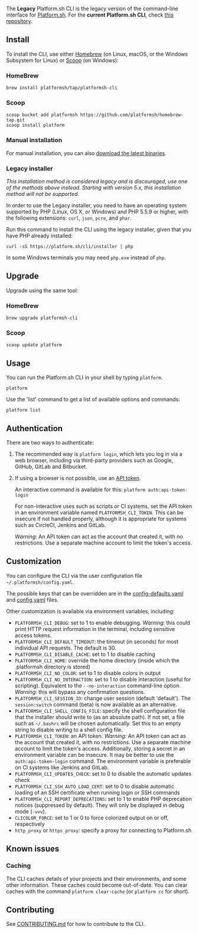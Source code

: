 The **Legacy** Platform.sh CLI is the legacy version of the command-line interface for [Platform.sh](https://platform.sh). For the **current Platform.sh CLI**, check [this repository](https://github.com/platformsh/cli).

## Install

To install the CLI, use either [Homebrew](https://brew.sh/) (on Linux, macOS, or the Windows Subsystem for Linux) or [Scoop](https://scoop.sh/) (on Windows):

### HomeBrew

```console
brew install platformsh/tap/platformsh-cli
```

### Scoop

```console
scoop bucket add platformsh https://github.com/platformsh/homebrew-tap.git
scoop install platform
```

### Manual installation

For manual installation, you can also [download the latest binaries](https://github.com/platformsh/cli/releases/latest).

### Legacy installer

_This installation method is considered legacy and is discouraged, use one of the methods above instead. Starting with version 5.x, this installation method will not be supported._

In order to use the Legacy installer, you need to have an operating system supported by PHP (Linux, OS X, or Windows) and PHP 5.5.9 or higher, with the following extensions: `curl`, `json`, `pcre`, and `phar`.

Run this command to install the CLI using the legacy installer, given that you have PHP already installed:

```console
curl -sS https://platform.sh/cli/installer | php
```

In some Windows terminals you may need `php.exe` instead of `php`.

## Upgrade

Upgrade using the same tool:

### HomeBrew

```console
brew upgrade platformsh-cli
```

### Scoop

```console
scoop update platform
```

## Usage

You can run the Platform.sh CLI in your shell by typing `platform`.

    platform

Use the 'list' command to get a list of available options and commands:

    platform list

## Authentication

There are two ways to authenticate:

1. The recommended way is `platform login`, which lets you log in via a web browser, including via third-party providers such as Google, GitHub, GitLab and Bitbucket.

2. If using a browser is not possible, use an [API token](https://docs.platform.sh/gettingstarted/cli/api-tokens.html).

    An interactive command is available for this: `platform auth:api-token-login`

    For non-interactive uses such as scripts or CI systems, set the API token in an environment variable named `PLATFORMSH_CLI_TOKEN`. This can be insecure if not handled properly, although it is appropriate for systems such as CircleCI, Jenkins and GitLab.

    *_Warning_*: An API token can act as the account that created it, with no restrictions. Use a separate machine account to limit the token's access.

## Customization

You can configure the CLI via the user configuration file `~/.platformsh/config.yaml`.

The possible keys that can be overridden are in the [config-defaults.yaml](/config-defaults.yaml) and [config.yaml](/config.yaml) files.

Other customization is available via environment variables, including:

* `PLATFORMSH_CLI_DEBUG`: set to 1 to enable debugging. _Warning_: this could print HTTP request information in the terminal, including sensitive access tokens.
* `PLATFORMSH_CLI_DEFAULT_TIMEOUT`: the timeout (in seconds) for most individual API requests. The default is 30.
* `PLATFORMSH_CLI_DISABLE_CACHE`: set to 1 to disable caching
* `PLATFORMSH_CLI_HOME`: override the home directory (inside which the .platformsh directory is stored)
* `PLATFORMSH_CLI_NO_COLOR`: set to 1 to disable colors in output
* `PLATFORMSH_CLI_NO_INTERACTION`: set to 1 to disable interaction (useful for scripting). Equivalent to the `--no-interaction` command-line option. _Warning_: this will bypass any confirmation questions.
* `PLATFORMSH_CLI_SESSION_ID`: change user session (default 'default'). The `session:switch` command (beta) is now available as an alternative.
* `PLATFORMSH_CLI_SHELL_CONFIG_FILE`: specify the shell configuration file that the installer should write to (as an absolute path). If not set, a file such as `~/.bashrc` will be chosen automatically. Set this to an empty string to disable writing to a shell config file.
* `PLATFORMSH_CLI_TOKEN`: an API token. *_Warning_*: An API token can act as the account that created it, with no restrictions. Use a separate machine account to limit the token's access. Additionally, storing a secret in an environment variable can be insecure. It may be better to use the `auth:api-token-login` command. The environment variable is preferable on CI systems like Jenkins and GitLab.
* `PLATFORMSH_CLI_UPDATES_CHECK`: set to 0 to disable the automatic updates check
* `PLATFORMSH_CLI_SSH_AUTO_LOAD_CERT`: set to 0 to disable automatic loading of an SSH certificate when running login or SSH commands
* `PLATFORMSH_CLI_REPORT_DEPRECATIONS`: set to 1 to enable PHP deprecation notices (suppressed by default). They will only be displayed in debug mode (`-vvv`).
* `CLICOLOR_FORCE`: set to 1 or 0 to force colorized output on or off, respectively
* `http_proxy` or `https_proxy`: specify a proxy for connecting to Platform.sh

## Known issues

### Caching

The CLI caches details of your projects and their environments, and some other
information. These caches could become out-of-date. You can clear caches with
the command `platform clear-cache` (or `platform cc` for short).

## Contributing

See [CONTRIBUTING.md](CONTRIBUTING.md) for how to contribute to the CLI.
